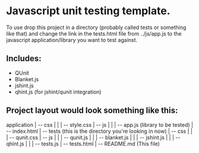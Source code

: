 Javascript unit testing template. 
=================================

To use drop this project in a directory (probably called tests or something like that) and change the link in the tests.html file from ../js/app.js to the javascript application/library you want to test against.


Includes:
--------- 
- QUnit
- Blanket.js
- jshint.js
- qhint.js (for jshint/qunit integration)


Project layout would look something like this:
----------------------------------------------

application
    |
    -- css
    |   |
    |   -- style.css
    |
    -- js
    |   |
    |   -- app.js (library to be tested)
    |
    -- index.html
    |
    -- tests (this is the directory you're looking in now)
        |
        -- css
        |   |
        |   -- qunit.css
        |
        -- js
        |   |
        |   -- qunit.js
        |   |
        |   -- blanket.js
        |   |
        |   -- jshint.js
        |   |
        |   -- qhint.js
        |   |
        |   -- tests.js
        |
        -- tests.html
        |
        -- README.md (This file)